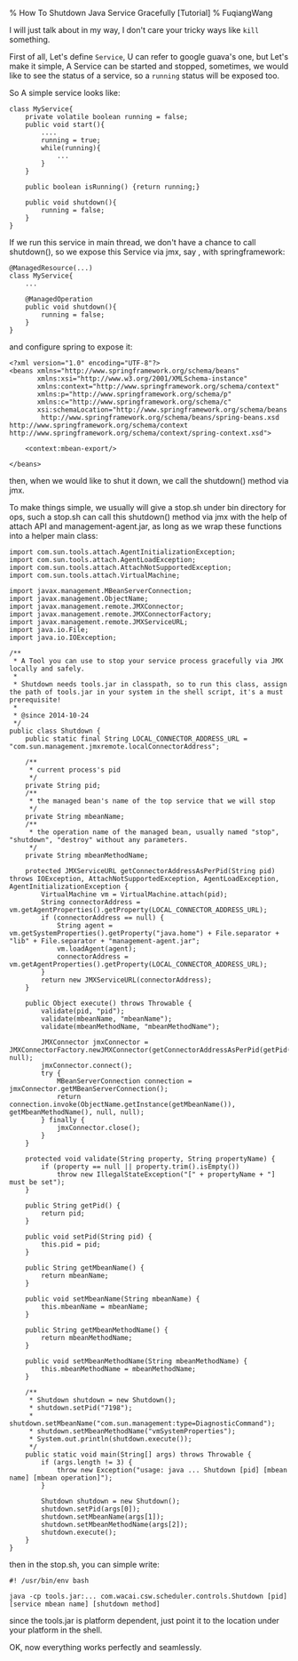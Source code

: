 % How To Shutdown Java Service Gracefully [Tutorial] 
% FuqiangWang


I will just talk about in my way, I don't care your tricky ways like `kill`  something.



First of all,  Let's define `Service`, U can refer to google guava's one, but Let's make it simple,  A Service can be started and stopped, sometimes, we would like to see the status of a service, so a `running` status will be exposed too. 

So A simple service looks like:


~~~~~~~ {.java}
class MyService{
	private volatile boolean running = false;
	public void start(){
		....
		running = true;
		while(running){
			...
		}
	}
	
	public boolean isRunning() {return running;}
	
	public void shutdown(){
		running = false;
	}
}
~~~~~~~

If we run this service in main thread, we don't have a chance to call shutdown(),  so we expose this Service via jmx, say ,  with springframework:

~~~~~~~ {.java}
@ManagedResource(...)
class MyService{
	...
	
	@ManagedOperation
	public void shutdown(){
		running = false;
	}
}
~~~~~~~

and configure spring to expose it:


~~~~~~~ {.xml}
<?xml version="1.0" encoding="UTF-8"?>
<beans xmlns="http://www.springframework.org/schema/beans"
       xmlns:xsi="http://www.w3.org/2001/XMLSchema-instance"
       xmlns:context="http://www.springframework.org/schema/context"
       xmlns:p="http://www.springframework.org/schema/p"
       xmlns:c="http://www.springframework.org/schema/c"
       xsi:schemaLocation="http://www.springframework.org/schema/beans
        http://www.springframework.org/schema/beans/spring-beans.xsd http://www.springframework.org/schema/context http://www.springframework.org/schema/context/spring-context.xsd">

    <context:mbean-export/>

</beans>
~~~~~~~

then, when we would like to shut it down, we call the shutdown() method via jmx. 

To make things simple, we usually will give a stop.sh under bin directory for ops,  such a stop.sh can call this shutdown() method via jmx with the help of attach API and management-agent.jar, as long as we wrap these functions into a helper main class:

~~~~~~~ {.java}
import com.sun.tools.attach.AgentInitializationException;
import com.sun.tools.attach.AgentLoadException;
import com.sun.tools.attach.AttachNotSupportedException;
import com.sun.tools.attach.VirtualMachine;

import javax.management.MBeanServerConnection;
import javax.management.ObjectName;
import javax.management.remote.JMXConnector;
import javax.management.remote.JMXConnectorFactory;
import javax.management.remote.JMXServiceURL;
import java.io.File;
import java.io.IOException;

/**
 * A Tool you can use to stop your service process gracefully via JMX locally and safely.
 *
 * Shutdown needs tools.jar in classpath, so to run this class, assign the path of tools.jar in your system in the shell script, it's a must prerequisite!
 *
 * @since 2014-10-24
 */
public class Shutdown {
    public static final String LOCAL_CONNECTOR_ADDRESS_URL = "com.sun.management.jmxremote.localConnectorAddress";

    /**
     * current process's pid
     */
    private String pid;
    /**
     * the managed bean's name of the top service that we will stop
     */
    private String mbeanName;
    /**
     * the operation name of the managed bean, usually named "stop", "shutdown", "destroy" without any parameters.
     */
    private String mbeanMethodName;

    protected JMXServiceURL getConnectorAddressAsPerPid(String pid) throws IOException, AttachNotSupportedException, AgentLoadException, AgentInitializationException {
        VirtualMachine vm = VirtualMachine.attach(pid);
        String connectorAddress = vm.getAgentProperties().getProperty(LOCAL_CONNECTOR_ADDRESS_URL);
        if (connectorAddress == null) {
            String agent = vm.getSystemProperties().getProperty("java.home") + File.separator + "lib" + File.separator + "management-agent.jar";
            vm.loadAgent(agent);
            connectorAddress = vm.getAgentProperties().getProperty(LOCAL_CONNECTOR_ADDRESS_URL);
        }
        return new JMXServiceURL(connectorAddress);
    }

    public Object execute() throws Throwable {
        validate(pid, "pid");
        validate(mbeanName, "mbeanName");
        validate(mbeanMethodName, "mbeanMethodName");

        JMXConnector jmxConnector = JMXConnectorFactory.newJMXConnector(getConnectorAddressAsPerPid(getPid()), null);
        jmxConnector.connect();
        try {
            MBeanServerConnection connection = jmxConnector.getMBeanServerConnection();
            return connection.invoke(ObjectName.getInstance(getMbeanName()), getMbeanMethodName(), null, null);
        } finally {
            jmxConnector.close();
        }
    }

    protected void validate(String property, String propertyName) {
        if (property == null || property.trim().isEmpty())
            throw new IllegalStateException("[" + propertyName + "] must be set");
    }

    public String getPid() {
        return pid;
    }

    public void setPid(String pid) {
        this.pid = pid;
    }

    public String getMbeanName() {
        return mbeanName;
    }

    public void setMbeanName(String mbeanName) {
        this.mbeanName = mbeanName;
    }

    public String getMbeanMethodName() {
        return mbeanMethodName;
    }

    public void setMbeanMethodName(String mbeanMethodName) {
        this.mbeanMethodName = mbeanMethodName;
    }

    /**
     * Shutdown shutdown = new Shutdown();
     * shutdown.setPid("7198");
     * shutdown.setMbeanName("com.sun.management:type=DiagnosticCommand");
     * shutdown.setMbeanMethodName("vmSystemProperties");
     * System.out.println(shutdown.execute());
     */
    public static void main(String[] args) throws Throwable {
        if (args.length != 3) {
            throw new Exception("usage: java ... Shutdown [pid] [mbean name] [mbean operation]");
        }

        Shutdown shutdown = new Shutdown();
        shutdown.setPid(args[0]);
        shutdown.setMbeanName(args[1]);
        shutdown.setMbeanMethodName(args[2]);
        shutdown.execute();
    }
}
~~~~~~~


then in the stop.sh, you can simple write:


~~~~~~~ {.bash}
#! /usr/bin/env bash

java -cp tools.jar:... com.wacai.csw.scheduler.controls.Shutdown [pid] [service mbean name] [shutdown method]
~~~~~~~

since the tools.jar is platform dependent, just point it to the location under your platform in the shell.

OK, now everything works perfectly and seamlessly.






